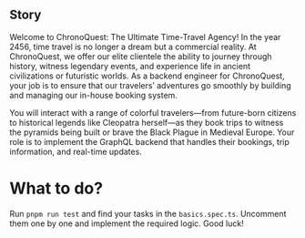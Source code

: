 ## Story

Welcome to ChronoQuest: The Ultimate Time-Travel Agency!
In the year 2456, time travel is no longer a dream but a commercial reality. At ChronoQuest, we offer our elite clientele the ability to journey through history, witness legendary events, and experience life in ancient civilizations or futuristic worlds. As a backend engineer for ChronoQuest, your job is to ensure that our travelers’ adventures go smoothly by building and managing our in-house booking system.

You will interact with a range of colorful travelers—from future-born citizens to historical legends like Cleopatra herself—as they book trips to witness the pyramids being built or brave the Black Plague in Medieval Europe. Your role is to implement the GraphQL backend that handles their bookings, trip information, and real-time updates.

# What to do?

Run `pnpm run test` and find your tasks in the `basics.spec.ts`. Uncomment them one by one and implement the required logic. Good luck!
